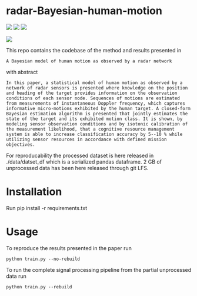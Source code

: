 # radar-Bayesian-human-motion
![](https://img.shields.io/badge/python-v3.7-blue) ![](https://shields.io/badge/license-Apache-blue) ![](https://img.shields.io/badge/Cognative-Radar-brightgreen)

![](images/visualization.png)

This repo contains the codebase of the method and results presented in 

    A Bayesian model of human motion as observed by a radar network

with abstract

    In this paper, a statistical model of human motion as observed by a network of radar sensors is presented where knowledge on the position and heading of the target provides information on the observation conditions of each sensor node. Sequences of motions are estimated from measurements of instantaneous Doppler frequency, which captures informative micro-motions exhibited by the human target. A closed-form Bayesian estimation algorithm is presented that jointly estimates the state of the target and its exhibited motion class. It is shown, by modeling sensor observation conditions and by isotonic calibration of the measurement likelihood, that a cognitive resource management system is able to increase classification accuracy by 5--10 % while utilizing sensor resources in accordance with defined mission objectives.

For reproducability the processed dataset is here released in ./data/datset_df which is a serialized pandas dataframe. 2 GB of unprocessed data has been here released through git LFS.

# Installation
Run 
    pip install -r requirements.txt

# Usage

To reproduce the results presented in the paper run

    python train.py --no-rebuild

To run the complete signal processing pipeline from the partial unprocessed data run

    python train.py --rebuild